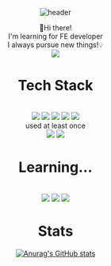 <div align="center">
  
![header](https://capsule-render.vercel.app/api?type=transparent&color=1C768F&height=80&section=header&text=DaeEun&fontSize=45&fontColor=ffffff)

👋Hi there!<br/>
I'm learning for FE developer<br/>
I always pursue new things!💡<br/>
<a href="https://velog.io/@dae_eun2">
 <img src="https://img.shields.io/badge/blog-20C997?style=for-the-badge&logo=Velog&logoColor=white"> 
</a>


# Tech Stack
<br/>
  <img src="https://img.shields.io/badge/html5-E34F26?style=for-the-badge&logo=html5&logoColor=white"> 
  <img src="https://img.shields.io/badge/css-1572B6?style=for-the-badge&logo=css3&logoColor=white"> 
  <img src="https://img.shields.io/badge/javascript-F7DF1E?style=for-the-badge&logo=javascript&logoColor=black"> 
  <img src="https://img.shields.io/badge/react-61DAFB?style=for-the-badge&logo=react&logoColor=black"> 
  <img src="https://img.shields.io/badge/redux-764ABC?style=for-the-badge&logo=Redux&logoColor=black">
  <br/>
  used at least once
    <br/>
  <img src="https://img.shields.io/badge/Recoil-61DAFB?style=for-the-badge&logo=Recoil&logoColor=black">
  <img src="https://img.shields.io/badge/swr-000000?style=for-the-badge&logo=swr&logoColor=white">

  
 # Learning...
  <br/>
  <img src="https://img.shields.io/badge/react Query-FF4154?style=for-the-badge&logo=react-Query&logoColor=black"> 
  <img src="https://img.shields.io/badge/next.js-000000?style=for-the-badge&logo=Next.js&logoColor=white">
  <img src="https://img.shields.io/badge/typescript-3178C6?style=for-the-badge&logo=typescript&logoColor=black">
  <br/>
  
  # Stats
  [![Anurag's GitHub stats](https://github-readme-stats.vercel.app/api?username=Dae-une&show_icons=true&theme=tokyonight)](https://github.com/anuraghazra/github-readme-stats)
</div>
